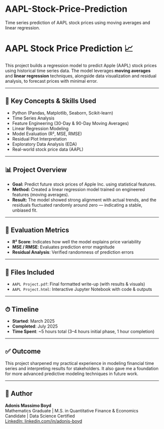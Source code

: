 # AAPL-Stock-Price-Prediction
Time series prediction of AAPL stock prices using moving averages and linear regression.
# AAPL Stock Price Prediction 📈

This project builds a regression model to predict Apple (AAPL) stock prices using historical time series data. The model leverages **moving averages** and **linear regression** techniques, alongside data visualization and residual analysis, to forecast prices with minimal error.

---

## 🧠 Key Concepts & Skills Used
- Python (Pandas, Matplotlib, Seaborn, Scikit-learn)
- Time Series Analysis
- Feature Engineering (30-Day & 90-Day Moving Averages)
- Linear Regression Modeling
- Model Evaluation (R², MSE, RMSE)
- Residual Plot Interpretation
- Exploratory Data Analysis (EDA)
- Real-world stock price data (AAPL)

---

## 📊 Project Overview

- **Goal:** Predict future stock prices of Apple Inc. using statistical features.
- **Method:** Created a linear regression model trained on engineered features (moving averages).
- **Result:** The model showed strong alignment with actual trends, and the residuals fluctuated randomly around zero — indicating a stable, unbiased fit.

---

## 🧪 Evaluation Metrics
- **R² Score**: Indicates how well the model explains price variability
- **MSE / RMSE**: Evaluates prediction error magnitude
- **Residual Analysis**: Verified randomness of prediction errors

---

## 📁 Files Included
- `AAPL Project.pdf`: Final formatted write-up (with results & visuals)
- `AAPL Project.html`: Interactive Jupyter Notebook with code & outputs

---

## ⏱ Timeline
- **Started**: March 2025  
- **Completed**: July 2025  
- **Time Spent**: ~5 hours total (3–4 hours initial phase, 1 hour completion)

---

## ✅ Outcome
This project sharpened my practical experience in modeling financial time series and interpreting results for stakeholders. It also gave me a foundation for more advanced predictive modeling techniques in future work.

---

## 🔗 Author
**Adonis Massimo Boyd**  
Mathematics Graduate | M.S. in Quantitative Finance & Economics Candidate | Data Science Certified   
[LinkedIn: linkedin.com/in/adonis-boyd](https://www.linkedin.com/in/adonis-boyd)
